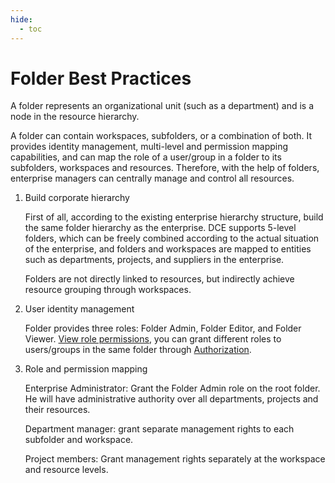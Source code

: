 ```yaml
---
hide:
  - toc
---
```


# Folder Best Practices

A folder represents an organizational unit (such as a department) and is a node in the resource hierarchy.

A folder can contain workspaces, subfolders, or a combination of both.
It provides identity management, multi-level and permission mapping capabilities, and can map the role of a user/group in a folder to its subfolders, workspaces and resources.
Therefore, with the help of folders, enterprise managers can centrally manage and control all resources.

1. Build corporate hierarchy

    First of all, according to the existing enterprise hierarchy structure, build the same folder hierarchy as the enterprise.
    DCE supports 5-level folders, which can be freely combined according to the actual situation of the enterprise, and folders and workspaces are mapped to entities such as departments, projects, and suppliers in the enterprise.

    Folders are not directly linked to resources, but indirectly achieve resource grouping through workspaces.

    

2. User identity management

    Folder provides three roles: Folder Admin, Folder Editor, and Folder Viewer.
    [View role permissions](../access-control/role.md), you can grant different roles to users/groups in the same folder through [Authorization](../access-control/role.md).

3. Role and permission mapping

    Enterprise Administrator: Grant the Folder Admin role on the root folder. He will have administrative authority over all departments, projects and their resources.

    Department manager: grant separate management rights to each subfolder and workspace.

    Project members: Grant management rights separately at the workspace and resource levels.